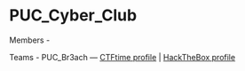 # PUC_Cyber_Club
Members -

Teams - PUC_Br3ach — [CTFtime profile](https://ctftime.org/team/396100) | [HackTheBox profile](https://ctf.hackthebox.com/team/overview/233727)
